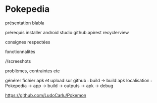 # Pokepedia


présentation
  blabla

prérequis
  installer android studio
  github
  apirest
  recyclerview
  
consignes respectées

fonctionnalités

//screeshots

problèmes, contraintes etc

générer fichier apk et upload sur github :
  build -> build apk
  localisation : Pokepedia -> app -> build -> outputs -> apk -> debug
  
  https://github.com/LudoCarlu/Pokemon
  
